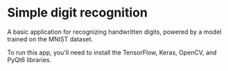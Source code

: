 # Simple digit recognition
A basic application for recognizing handwritten digits, powered by a model trained on the MNIST dataset.

To run this app, you'll need to install the TensorFlow, Keras, OpenCV, and PyQt6 libraries.
